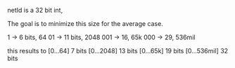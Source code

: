 netId is a 32 bit int, 

The goal is to minimize this size for the average case.

1 -> 6 bits, 64
01 -> 11 bits, 2048
001 -> 16, 65k
000 -> 29, 536mil


this results to 
[0...64] 7 bits
[0...2048] 13 bits
[0...65k] 19 bits
[0...536mil] 32 bits
